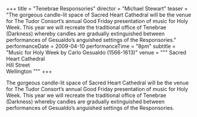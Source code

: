 +++
title = "Tenebrae Responsories"
director = "Michael Stewart"
teaser = "The gorgeous candle-lit space of Sacred Heart Cathedral will be the venue for The Tudor Consort’s annual Good Friday presentation of music for Holy Week. This year we will recreate the traditional office of Tenebrae (Darkness) whereby candles are gradually extinguished between performances of Gesualdo’s anguished settings of the Responsories."
performanceDate = 2009-04-10
performanceTime = "8pm"
subtitle = "Music for Holy Week by Carlo Gesualdo (1566-1613)"
venue = """
Sacred Heart Cathedral  
Hill Street  
Wellington
"""
+++

The gorgeous candle-lit space of Sacred Heart Cathedral will be the venue for The Tudor Consort’s annual Good Friday presentation of music for Holy Week. This year we will recreate the traditional office of Tenebrae (Darkness) whereby candles are gradually extinguished between performances of Gesualdo’s anguished settings of the Responsories.
